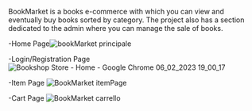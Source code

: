 BookMarket is a books e-commerce with which you can view and eventually buy books sorted by category.
The project also has a section dedicated to the admin where you can manage the sale of books.

-Home Page![bookMarket principale](https://user-images.githubusercontent.com/122627587/217108024-3fb6e737-1515-4f4a-aef8-e5b766da3d42.png)

-Login/Registration Page ![Bookshop Store - Home - Google Chrome 06_02_2023 19_00_17](https://user-images.githubusercontent.com/122627587/217108111-bf25cc29-c1e7-4d0d-855e-7f47fba45e62.png)

-Item Page ![BookMarket itemPage](https://user-images.githubusercontent.com/122627587/217108144-4a2cc096-b763-4a22-8130-67a240554969.png)

-Cart Page ![BookMarket carrello](https://user-images.githubusercontent.com/122627587/217108165-05cf323c-fb53-4c59-a730-84f27cf62595.png)

